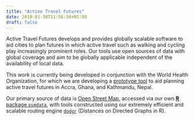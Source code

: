 ```yaml
---
title: "Active Travel Futures"
date: 2018-01-30T11:56:58+01:00
draft: false
---
```


Active Travel Futures develops and provides globally scalable software to aid
cities to plan futures in which active travel such as walking and cycling play
increasingly prominent roles. Our tools use open sources of data with global
coverage and aim to be globally applicable independent of the availability of
local data.

This work is currently being developed in conjunction with the World Health
Organization, for which we are developing a [prototype tool](../who1) to aid planning
active travel futures in Accra, Ghana, and Kathmandu, Nepal.

Our primary source of data is [Open Street Map](https://openstreetmap.org),
accessed via our own [**R** package
`osmdata`](https://ropensci.github.io/osmdata), with tools constructed using our
extremely efficient and scalable routing engine
[`dodgr`](https://atfutures.github.io/dodgr/)  (Distances on Directed Graphs in
R).

[ATFutures Organization]: https://atfutures.github.io
